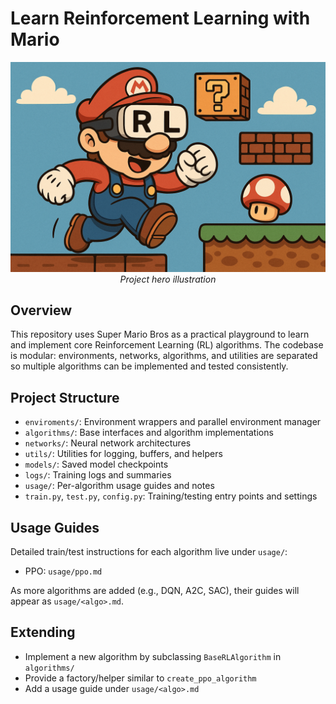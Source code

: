 # Learn Reinforcement Learning with Mario

<p align="center">
  <img src="assets/wbx06.png" alt="Super Mario RL - Project Illustration" width="800">
  <br/>
  <em>Project hero illustration</em>
  </br>
</p>

## Overview
This repository uses Super Mario Bros as a practical playground to learn and implement core Reinforcement Learning (RL) algorithms. The codebase is modular: environments, networks, algorithms, and utilities are separated so multiple algorithms can be implemented and tested consistently.

## Project Structure
- `enviroments/`: Environment wrappers and parallel environment manager
- `algorithms/`: Base interfaces and algorithm implementations
- `networks/`: Neural network architectures
- `utils/`: Utilities for logging, buffers, and helpers
- `models/`: Saved model checkpoints
- `logs/`: Training logs and summaries
- `usage/`: Per-algorithm usage guides and notes
- `train.py`, `test.py`, `config.py`: Training/testing entry points and settings

## Usage Guides
Detailed train/test instructions for each algorithm live under `usage/`:
- PPO: `usage/ppo.md`

As more algorithms are added (e.g., DQN, A2C, SAC), their guides will appear as `usage/<algo>.md`.

## Extending
- Implement a new algorithm by subclassing `BaseRLAlgorithm` in `algorithms/`
- Provide a factory/helper similar to `create_ppo_algorithm`
- Add a usage guide under `usage/<algo>.md`
